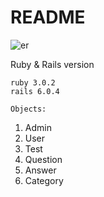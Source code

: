 # README

![er](https://user-images.githubusercontent.com/39769630/125471194-5e7da1e8-29a2-4fcd-ab82-e321fdd35d34.png)

Ruby & Rails version

    ruby 3.0.2
    rails 6.0.4

    Objects:

1.  Admin
2.  User
3.  Test
4.  Question
5.  Answer
6.  Category

<!-- Test Guru is an application for creating / passing tests.

![er](https://user-images.githubusercontent.com/39769630/125471194-5e7da1e8-29a2-4fcd-ab82-e321fdd35d34.png)

<<<<<<< HEAD
Новая схема ER

=======

> > > > > > > effdd23d7d601f0bcbc98aeb15f1c8798551a052 -->
